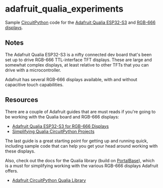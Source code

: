 # adafruit_qualia_experiments
Sample [CircuitPython](https://circuitpython.org) code for the [Adafruit Qualia ESP32-S3](https://www.adafruit.com/product/5800) and [RGB-666 displays](https://www.adafruit.com/search?q=RGB-666+display).


## Notes

The Adafruit Qualia ESP32-S3 is a nifty connected dev board that's been set up to drive RGB-666 TTL-interface TFT displays. These are large and somewhat complex displays, at least relative to other TFTs that you can drive with a microcontroller.

Adafruit has several RGB-666 displays available, with and without capacitive touch capabilities.

## Resources

There are a couple of Adafruit guides that are must reads if you're going to be working with the Qualia board and RGB-666 displays:

- [Adafruit Qualia ESP32-S3 for RGB-666 Displays](https://learn.adafruit.com/adafruit-qualia-esp32-s3-for-rgb666-displays)
- [Simplifying Qualia CircuitPython Projects](https://learn.adafruit.com/simplifying-qualia-cirtcuitpython-projects)

The last guide is a great starting point for getting up and running quick, including sample code that can help you get your head around working with these displays.

Also, check out the docs for the Qualia library (build on [PortalBase](https://docs.circuitpython.org/projects/portalbase/en/latest/)), which is a must for simplifying working with the various RGB-666 displays Adafruit offers.

- [Adafruit CircuitPython Qualia Library](https://docs.circuitpython.org/projects/qualia/en/latest/#)